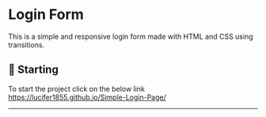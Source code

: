 # Login Form

This is a simple and responsive login form made with HTML and CSS using transitions.<br />

## 🚀 Starting

To start the project click on the below link 
<br/>
https://lucifer1855.github.io/Simple-Login-Page/




---
